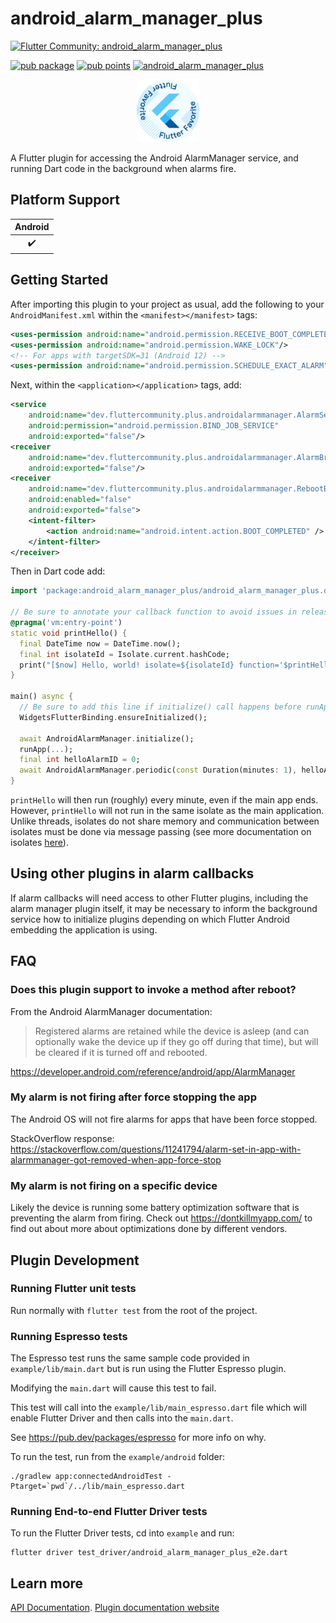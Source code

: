 # android_alarm_manager_plus

[![Flutter Community: android_alarm_manager_plus](https://fluttercommunity.dev/_github/header/android_alarm_manager_plus)](https://github.com/fluttercommunity/community)

[![pub package](https://img.shields.io/pub/v/android_alarm_manager_plus.svg)](https://pub.dev/packages/android_alarm_manager_plus)
[![pub points](https://img.shields.io/pub/points/android_alarm_manager_plus?color=2E8B57&label=pub%20points)](https://pub.dev/packages/android_alarm_manager_plus/score)
[![android_alarm_manager_plus](https://github.com/fluttercommunity/plus_plugins/actions/workflows/android_alarm_manager_plus.yaml/badge.svg)](https://github.com/fluttercommunity/plus_plugins/actions/workflows/android_alarm_manager_plus.yaml)

<center><a href="https://flutter.dev/docs/development/packages-and-plugins/favorites" target="_blank" rel="noreferrer noopener"><img src="../../website/static/img/flutter-favorite-badge.png" width="100" alt="build"></a></center>

A Flutter plugin for accessing the Android AlarmManager service, and running
Dart code in the background when alarms fire.

## Platform Support

| Android |
| :-----: |
|   ✔️    |

## Getting Started

After importing this plugin to your project as usual, add the following to your
`AndroidManifest.xml` within the `<manifest></manifest>` tags:

```xml
<uses-permission android:name="android.permission.RECEIVE_BOOT_COMPLETED"/>
<uses-permission android:name="android.permission.WAKE_LOCK"/>
<!-- For apps with targetSDK=31 (Android 12) -->
<uses-permission android:name="android.permission.SCHEDULE_EXACT_ALARM"/>
```

Next, within the `<application></application>` tags, add:

```xml
<service
    android:name="dev.fluttercommunity.plus.androidalarmmanager.AlarmService"
    android:permission="android.permission.BIND_JOB_SERVICE"
    android:exported="false"/>
<receiver
    android:name="dev.fluttercommunity.plus.androidalarmmanager.AlarmBroadcastReceiver"
    android:exported="false"/>
<receiver
    android:name="dev.fluttercommunity.plus.androidalarmmanager.RebootBroadcastReceiver"
    android:enabled="false"
    android:exported="false">
    <intent-filter>
        <action android:name="android.intent.action.BOOT_COMPLETED" />
    </intent-filter>
</receiver>

```

Then in Dart code add:

```dart
import 'package:android_alarm_manager_plus/android_alarm_manager_plus.dart';

// Be sure to annotate your callback function to avoid issues in release mode on Flutter >= 3.3.0
@pragma('vm:entry-point')
static void printHello() {
  final DateTime now = DateTime.now();
  final int isolateId = Isolate.current.hashCode;
  print("[$now] Hello, world! isolate=${isolateId} function='$printHello'");
}

main() async {
  // Be sure to add this line if initialize() call happens before runApp()
  WidgetsFlutterBinding.ensureInitialized();

  await AndroidAlarmManager.initialize();
  runApp(...);
  final int helloAlarmID = 0;
  await AndroidAlarmManager.periodic(const Duration(minutes: 1), helloAlarmID, printHello);
}
```

`printHello` will then run (roughly) every minute, even if the main app ends. However, `printHello`
will not run in the same isolate as the main application. Unlike threads, isolates do not share
memory and communication between isolates must be done via message passing (see more documentation on
isolates [here](https://api.dart.dev/stable/2.0.0/dart-isolate/dart-isolate-library.html)).

## Using other plugins in alarm callbacks

If alarm callbacks will need access to other Flutter plugins, including the
alarm manager plugin itself, it may be necessary to inform the background service how
to initialize plugins depending on which Flutter Android embedding the application is
using.

## FAQ

### Does this plugin support to invoke a method after reboot?

From the Android AlarmManager documentation:

> Registered alarms are retained while the device is asleep (and can optionally wake the device up if they go off
during that time), but will be cleared if it is turned off and rebooted.

https://developer.android.com/reference/android/app/AlarmManager

### My alarm is not firing after force stopping the app

The Android OS will not fire alarms for apps that have been force stopped.

StackOverflow response: https://stackoverflow.com/questions/11241794/alarm-set-in-app-with-alarmmanager-got-removed-when-app-force-stop

### My alarm is not firing on a specific device

Likely the device is running some battery optimization software that is preventing the alarm from firing.
Check out https://dontkillmyapp.com/ to find out about more about optimizations done by different vendors.

## Plugin Development

### Running Flutter unit tests

Run normally with `flutter test` from the root of the project.

### Running Espresso tests

The Espresso test runs the same sample code provided in `example/lib/main.dart`
but is run using the Flutter Espresso plugin.

Modifying the `main.dart` will cause this test to fail.

This test will call into the `example/lib/main_espresso.dart` file which
will enable Flutter Driver and then calls into the `main.dart`.

See https://pub.dev/packages/espresso for more info on why.

To run the test, run from the `example/android` folder:

```
./gradlew app:connectedAndroidTest -Ptarget=`pwd`/../lib/main_espresso.dart
```

### Running End-to-end Flutter Driver tests

To run the Flutter Driver tests, cd into `example` and run:

```
flutter driver test_driver/android_alarm_manager_plus_e2e.dart
```

## Learn more

[API Documentation](https://pub.dev/documentation/android_alarm_manager_plus/latest/android_alarm_manager_plus/android_alarm_manager_plus-library.html).
[Plugin documentation website](https://plus.fluttercommunity.dev/docs/android_alarm_manager_plus/overview/)

